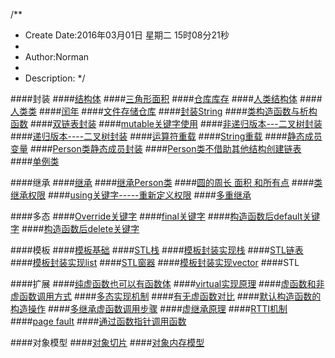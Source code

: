 /**
* Create Date:2016年03月01日 星期二 15时08分21秒
* 
* Author:Norman
* 
* Description: 
*/

####封装
####[结构体](./struct.cpp)
####[三角形面积](./triangleStruct.cpp)
####[仓库库存](./riceStruct.cpp)
####[人类结构体](./personStruct.cpp)
####[人类类](./personClass.cpp)
####[闰年](./dataClass.cpp)
####[文件存储仓库](./Store.cpp)
####[封装String](./String.cpp)
####[类构造函数与析构函数](./Integer.cpp)
####[双链表封装](./stuClass.cpp)
####[mutable关键字使用](./constClass.cpp)
####[非递归版本---二叉树封装](./binaryTree.cpp)
####[递归版本----二叉树封装](./binaryTree1.cpp)
####[运算符重载](./operatorOverload.cpp)
####[String重载](./StringOverload.cpp)
####[静态成员变量](./StaticMember.cpp)
####[Person类静态成员封装](./Person1.cpp)
####[Person类不借助其他结构创建链表](./Person.cpp)
####[单例类](./Singleton.cpp)

####继承
####[继承](./Inherit.cpp)
####[继承Person类](./InheritPerson.cpp)
####[圆的周长 面积 和所有点](./InheritPerson.cpp)
####[类继承权限](./InheritPermission.cpp)
####[using关键字-----重新定义权限](./InheritPermission.cpp)
####[多重继承](./MultiInherit.cpp)

####多态
####[Override关键字](./Override.cpp)
####[final关键字](./Override.cpp)
####[构造函数后default关键字](./ClassSummary.cpp)
####[构造函数后delete关键字](./ClassSummary.cpp)

####模板
####[模板基础](./Template_Base.cpp)
####[STL栈](./Template_Stack.cpp)
####[模板封装实现栈](./Template_CStack.cpp)
####[STL链表](./Template_list.cpp)
####[模板封装实现list](./Template_Clist.cpp)
####[STL窗器](./Template_vector.cpp)
####[模板封装实现vector](./Template_Cvector.cpp)
####STL

####扩展
####[纯虚函数也可以有函数体](./PureVirtualFunction.cpp)
####[virtual实现原理](./VirtualWorked.md)
####[虚函数和非虚函数调用方式](./VirtualAndNonVirtual.md)
####[多态实现机制](./Polymorphic.md)
####[有无虚函数对比](./VirtualCompare.md)
####[默认构造函数的构造操作](./DefaultStruct.md)
####[多继承虚函数调用步骤]()
####[虚继承原理]()
####[RTTI机制](./RTTI.md)
####[page fault]()
####[通过函数指针调用函数]()

####对象模型
####[对象切片](./ObjectSlicing.cpp)
####[对象内存模型](./ObjectMemory.md)
